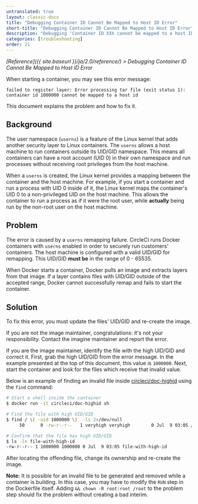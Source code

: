```yaml
---
untranslated: true
layout: classic-docs
title: "Debugging Container ID Cannot Be Mapped to Host ID Error"
short-title: "Debugging Container ID Cannot Be Mapped to Host ID Error"
description: "Debugging 'Container ID XXX cannot be mapped to a host ID' error when starting a container"
categories: [troubleshooting]
order: 21
---
```

*[Reference]({{ site.baseurl }}/ja/2.0/reference/) > Debugging Container ID Cannot Be Mapped to Host ID Error*

When starting a container,
you may see this error message:

```
failed to register layer: Error processing tar file (exit status 1): container id 1000000 cannot be mapped to a host id
```

This document explains the problem and how to fix it.

## Background

The user namespace (`userns`) is a feature of the Linux kernel
that adds another security layer to Linux containers.
The `userns` allows a host machine
to run containers outside its UID/GID namespace.
This means all containers can have a root account (UID 0) in their own namespace
and run processes without receiving root privileges from the host machine.

When a `userns` is created,
the Linux kernel provides a mapping between the container and the host machine.
For example,
if you start a container
and run a process with UID 0 inside of it,
the Linux kernel maps the container's UID 0 to a non-privileged UID on the host machine.
This allows the container to run a process as if it were the root user,
while **actually** being run by the non-root user on the host machine.

## Problem

The error is caused by a `userns` remapping failure.
CircleCI runs Docker containers with `userns` enabled
in order to securely run customers' containers.
The host machine is configured with a valid UID/GID for remapping.
This UID/GID **must be** in the range of 0 - 65535.

When Docker starts a container,
Docker pulls an image
and extracts layers from that image.
If a layer contains files with UID/GID outside of the accepted range,
Docker cannot successfully remap
and fails to start the container.

## Solution

To fix this error,
you must update the files' UID/GID
and re-create the image.

If you are not the image maintainer, congratulations:
it's not your responsibility.
Contact the imagine maintainer
and report the error.

If you are the image maintainer,
identify the file with the high UID/GID
and correct it.
First, grab the high UID/GID from the error message.
In the example presented at the top of this document,
this value is `1000000`.
Next, start the container and look for the files which receive that invalid value.

Below is an example
of finding an invalid file inside [circleci/doc-highid](https://hub.docker.com/r/circleci/doc-highid)
using the `find` command:

```bash
# Start a shell inside the container
$ docker run -it circleci/doc-highid sh

# Find the file with high UID/GID
$ find / \( -uid 1000000 \)  -ls 2>/dev/null
     50      0 -rw-r--r--   1 veryhigh veryhigh        0 Jul  9 03:05 /file-with-high-id

# Confirm that the file has high UID/GID
$ ls -ln file-with-high-id
-rw-r--r-- 1 1000000 1000000 0 Jul  9 03:05 file-with-high-id
```

After locating the offending file,
change its ownership
and re-create the image.

**Note:**
It is possible for an invalid file to be generated and removed
while a container is building.
In this case,
you may have to modify the `RUN` step in the Dockerfile itself.
Adding `&& chown -R root:root /root` to the problem step
should fix the problem without creating a bad interim.
